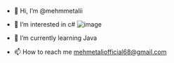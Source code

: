 - 👋 Hi, I’m @mehmmetalii
- 👀 I’m interested in c# ![image](https://github.com/user-attachments/assets/3e508671-4aa4-482e-a8f1-7becf79321c4)

- 🌱 I’m currently learning Java

- 📫 How to reach me mehmetaliofficial68@gmail.com
  
<!---
mehmmetalii/mehmmetalii is a ✨ special ✨ repository because its `README.md` (this file) appears on your GitHub profile.
You can click the Preview link to take a look at your changes.
--->

